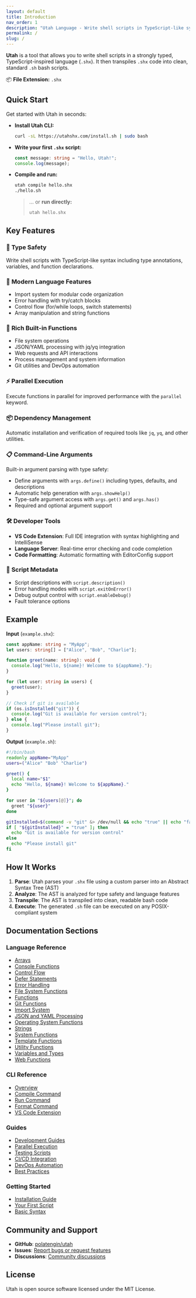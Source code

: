 ```yaml
---
layout: default
title: Introduction
nav_order: 1
description: "Utah Language - Write shell scripts in TypeScript-like syntax"
permalink: /
slug: /
---
```


**Utah** is a tool that allows you to write shell scripts in a strongly typed, TypeScript-inspired language (`.shx`). It then transpiles `.shx` code into clean, standard `.sh` bash scripts.

📦 **File Extension:** `.shx`

## Quick Start

Get started with Utah in seconds:

- **Install Utah CLI:**

  ```bash
  curl -sL https://utahshx.com/install.sh | sudo bash
  ```

- **Write your first `.shx` script:**

  ```typescript
  const message: string = "Hello, Utah!";
  console.log(message);
  ```

- **Compile and run:**

  ```bash
  utah compile hello.shx
  ./hello.sh
  ```

  > ... or **run directly:**
  >
  > ```bash
  > utah hello.shx
  > ```

## Key Features

### 🎯 **Type Safety**

Write shell scripts with TypeScript-like syntax including type annotations, variables, and function declarations.

### 🔄 **Modern Language Features**

- Import system for modular code organization
- Error handling with try/catch blocks
- Control flow (for/while loops, switch statements)
- Array manipulation and string functions

### 🧩 **Rich Built-in Functions**

- File system operations
- JSON/YAML processing with jq/yq integration
- Web requests and API interactions
- Process management and system information
- Git utilities and DevOps automation

### ⚡ **Parallel Execution**

Execute functions in parallel for improved performance with the `parallel` keyword.

### 📦 **Dependency Management**

Automatic installation and verification of required tools like `jq`, `yq`, and other utilities.

### 📋 **Command-Line Arguments**

Built-in argument parsing with type safety:

- Define arguments with `args.define()` including types, defaults, and descriptions
- Automatic help generation with `args.showHelp()`
- Type-safe argument access with `args.get()` and `args.has()`
- Required and optional argument support

### 🛠️ **Developer Tools**

- **VS Code Extension**: Full IDE integration with syntax highlighting and IntelliSense
- **Language Server**: Real-time error checking and code completion
- **Code Formatting**: Automatic formatting with EditorConfig support

### 📝 **Script Metadata**

- Script descriptions with `script.description()`
- Error handling modes with `script.exitOnError()`
- Debug output control with `script.enableDebug()`
- Fault tolerance options

## Example

**Input** (`example.shx`):

```typescript
const appName: string = "MyApp";
let users: string[] = ["Alice", "Bob", "Charlie"];

function greet(name: string): void {
  console.log("Hello, ${name}! Welcome to ${appName}.");
}

for (let user: string in users) {
  greet(user);
}

// Check if git is available
if (os.isInstalled("git")) {
  console.log("Git is available for version control");
} else {
  console.log("Please install git");
}
```

**Output** (`example.sh`):

```bash
#!/bin/bash
readonly appName="MyApp"
users=("Alice" "Bob" "Charlie")

greet() {
  local name="$1"
  echo "Hello, ${name}! Welcome to ${appName}."
}

for user in "${users[@]}"; do
  greet "${user}"
done

gitInstalled=$(command -v "git" &> /dev/null && echo "true" || echo "false")
if [ "${gitInstalled}" = "true" ]; then
  echo "Git is available for version control"
else
  echo "Please install git"
fi
```

## How It Works

1. **Parse**: Utah parses your `.shx` file using a custom parser into an Abstract Syntax Tree (AST)
2. **Analyze**: The AST is analyzed for type safety and language features
3. **Transpile**: The AST is transpiled into clean, readable bash code
4. **Execute**: The generated `.sh` file can be executed on any POSIX-compliant system

## Documentation Sections

### Language Reference

- [Arrays](./20-language-features/arrays.md)
- [Console Functions](./20-language-features/console.md)
- [Control Flow](./20-language-features/control-flow.md)
- [Defer Statements](./20-language-features/defer.md)
- [Error Handling](./20-language-features/error-handling.md)
- [File System Functions](./20-language-features/filesystem.md)
- [Functions](./20-language-features/functions.md)
- [Git Functions](./20-language-features/git.md)
- [Import System](./20-language-features/imports.md)
- [JSON and YAML Processing](./20-language-features/json-yaml.md)
- [Operating System Functions](./20-language-features/operating-system.md)
- [Strings](./20-language-features/strings.md)
- [System Functions](./20-language-features/system.md)
- [Template Functions](./20-language-features/template.md)
- [Utility Functions](./20-language-features/utilities.md)
- [Variables and Types](./20-language-features/variables.md)
- [Web Functions](./20-language-features/web.md)

### CLI Reference

- [Overview](./30-cli/index.md)
- [Compile Command](./30-cli/compile.md)
- [Run Command](./30-cli/run.md)
- [Format Command](./30-cli/format.md)
- [VS Code Extension](./30-cli/vscode-extension.md)

### Guides

- [Development Guides](./40-guides/index.md)
- [Parallel Execution](./40-guides/parallel.md)
- [Testing Scripts](./40-guides/testing.md)
- [CI/CD Integration](./40-guides/cicd.md)
- [DevOps Automation](./40-guides/devops.md)
- [Best Practices](./40-guides/best-practices.md)

### Getting Started

- [Installation Guide](./10-getting-started/installation.md)
- [Your First Script](./10-getting-started/first-script.md)
- [Basic Syntax](./10-getting-started/syntax.md)

## Community and Support

- **GitHub**: [polatengin/utah](https://github.com/polatengin/utah)
- **Issues**: [Report bugs or request features](https://github.com/polatengin/utah/issues)
- **Discussions**: [Community discussions](https://github.com/polatengin/utah/discussions)

## License

Utah is open source software licensed under the MIT License.
